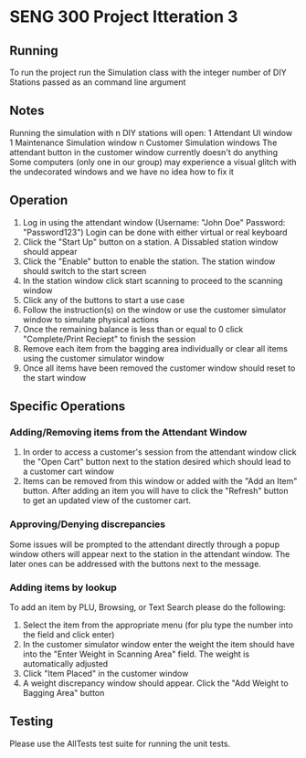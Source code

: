 # SENG 300 Project Itteration 3

## Running
To run the project run the Simulation class with the integer number of DIY Stations passed as an command line argument

## Notes
Running the simulation with n DIY stations will open:
    1 Attendant UI window
    1 Maintenance Simulation window
    n Customer Simulation windows
The attendant button in the customer window currently doesn't do anything
Some computers (only one in our group) may experience a visual glitch with the undecorated windows and we have no idea how to fix it


## Operation
1) Log in using the attendant window (Username: "John Doe" Password: "Password123") Login can be done with either virtual or real keyboard
2) Click the "Start Up" button on a station. A Dissabled station window should appear
3) Click the "Enable" button to enable the station. The station window should switch to the start screen
4) In the station window click start scanning to proceed to the scanning window
5) Click any of the buttons to start a use case
6) Follow the instruction(s) on the window or use the customer simulator window to simulate physical actions
7) Once the remaining balance is less than or equal to 0 click "Complete/Print Reciept" to finish the session
8) Remove each item from the bagging area individually or clear all items using the customer simulator window
9) Once all items have been removed the customer window should reset to the start window

## Specific Operations
### Adding/Removing items from the Attendant Window
1) In order to access a customer's session from the attendant window click the "Open Cart" button next to the station desired which should lead to a customer cart window
2) Items can be removed from this window or added with the "Add an Item" button. After adding an item you will have to click the "Refresh" button to get an updated view of the customer cart.
### Approving/Denying discrepancies
Some issues will be prompted to the attendant directly through a popup window others will appear next to the station in the attendant window. The later ones can be addressed with the buttons next to the message.
### Adding items by lookup
To add an item by PLU, Browsing, or Text Search please do the following:
1) Select the item from the appropriate menu (for plu type the number into the field and click enter)
2) In the customer simulator window enter the weight the item should have into the "Enter Weight in Scanning Area" field. The weight is automatically adjusted
3) Click "Item Placed" in the customer window
4) A weight discrepancy window should appear. Click the "Add Weight to Bagging Area" button

## Testing
Please use the AllTests test suite for running the unit tests.